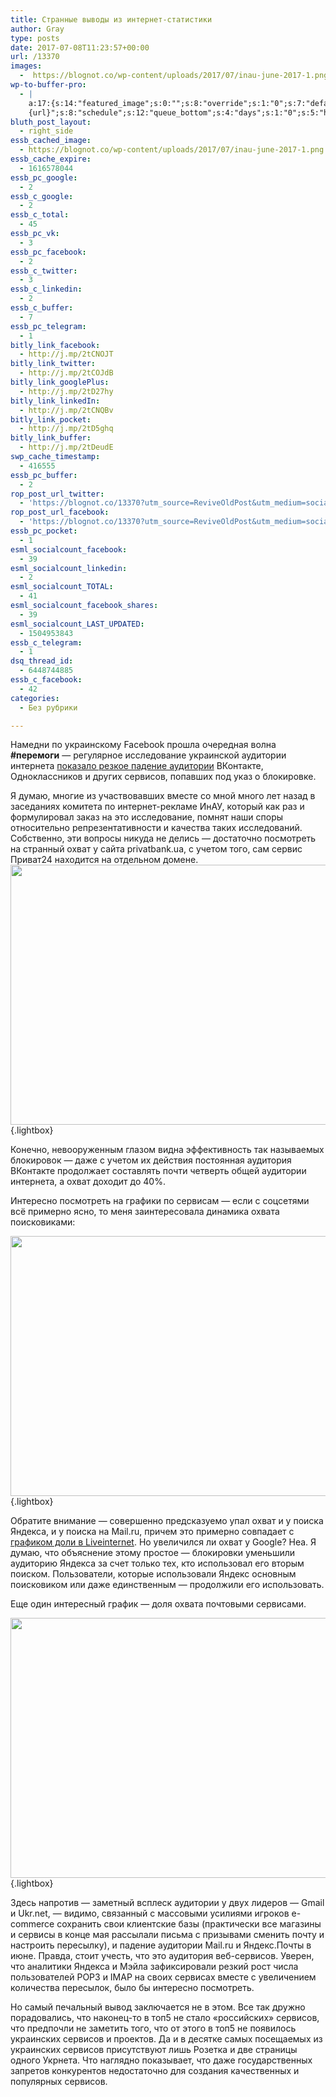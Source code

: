```yaml
---
title: Странные выводы из интернет-статистики
author: Gray
type: posts
date: 2017-07-08T11:23:57+00:00
url: /13370
images:
  -  https://blognot.co/wp-content/uploads/2017/07/inau-june-2017-1.png
wp-to-buffer-pro:
  - |
    a:17:{s:14:"featured_image";s:0:"";s:8:"override";s:1:"0";s:7:"default";a:2:{s:7:"publish";a:2:{s:7:"enabled";s:1:"1";s:6:"status";a:1:{i:0;a:11:{s:5:"image";s:1:"1";s:11:"sub_profile";i:0;s:7:"message";s:13:"{title} {url}";s:8:"schedule";s:12:"queue_bottom";s:4:"days";s:1:"0";s:5:"hours";s:1:"0";s:7:"minutes";s:1:"0";s:26:"schedule_custom_field_name";s:0:"";s:30:"schedule_custom_field_relation";s:5:"after";s:10:"conditions";a:2:{s:8:"category";s:0:"";s:8:"post_tag";s:0:"";}s:5:"terms";a:2:{s:8:"category";a:1:{i:0;s:0:"";}s:8:"post_tag";a:1:{i:0;s:0:"";}}}}}s:6:"update";a:1:{s:6:"status";a:1:{i:0;a:11:{s:5:"image";s:1:"0";s:11:"sub_profile";i:0;s:7:"message";s:27:"Updated Post: {title} {url}";s:8:"schedule";s:12:"queue_bottom";s:4:"days";s:1:"0";s:5:"hours";s:1:"0";s:7:"minutes";s:1:"0";s:26:"schedule_custom_field_name";s:0:"";s:30:"schedule_custom_field_relation";s:5:"after";s:10:"conditions";a:2:{s:8:"category";s:0:"";s:8:"post_tag";s:0:"";}s:5:"terms";a:2:{s:8:"category";a:1:{i:0;s:0:"";}s:8:"post_tag";a:1:{i:0;s:0:"";}}}}}}s:24:"530daa0d7e66d33475000043";a:2:{s:7:"publish";a:1:{s:6:"status";a:1:{i:0;a:11:{s:5:"image";s:1:"0";s:11:"sub_profile";i:0;s:7:"message";s:0:"";s:8:"schedule";s:12:"queue_bottom";s:4:"days";s:1:"0";s:5:"hours";s:1:"0";s:7:"minutes";s:1:"0";s:26:"schedule_custom_field_name";s:0:"";s:30:"schedule_custom_field_relation";s:5:"after";s:10:"conditions";a:2:{s:8:"category";s:0:"";s:8:"post_tag";s:0:"";}s:5:"terms";a:2:{s:8:"category";a:1:{i:0;s:0:"";}s:8:"post_tag";a:1:{i:0;s:0:"";}}}}}s:6:"update";a:1:{s:6:"status";a:1:{i:0;a:11:{s:5:"image";s:1:"0";s:11:"sub_profile";i:0;s:7:"message";s:0:"";s:8:"schedule";s:12:"queue_bottom";s:4:"days";s:1:"0";s:5:"hours";s:1:"0";s:7:"minutes";s:1:"0";s:26:"schedule_custom_field_name";s:0:"";s:30:"schedule_custom_field_relation";s:5:"after";s:10:"conditions";a:2:{s:8:"category";s:0:"";s:8:"post_tag";s:0:"";}s:5:"terms";a:2:{s:8:"category";a:1:{i:0;s:0:"";}s:8:"post_tag";a:1:{i:0;s:0:"";}}}}}}s:24:"5559ad520fc54cee1e8b4567";a:2:{s:7:"publish";a:1:{s:6:"status";a:1:{i:0;a:11:{s:5:"image";s:1:"0";s:11:"sub_profile";i:0;s:7:"message";s:0:"";s:8:"schedule";s:12:"queue_bottom";s:4:"days";s:1:"0";s:5:"hours";s:1:"0";s:7:"minutes";s:1:"0";s:26:"schedule_custom_field_name";s:0:"";s:30:"schedule_custom_field_relation";s:5:"after";s:10:"conditions";a:2:{s:8:"category";s:0:"";s:8:"post_tag";s:0:"";}s:5:"terms";a:2:{s:8:"category";a:1:{i:0;s:0:"";}s:8:"post_tag";a:1:{i:0;s:0:"";}}}}}s:6:"update";a:1:{s:6:"status";a:1:{i:0;a:11:{s:5:"image";s:1:"0";s:11:"sub_profile";i:0;s:7:"message";s:0:"";s:8:"schedule";s:12:"queue_bottom";s:4:"days";s:1:"0";s:5:"hours";s:1:"0";s:7:"minutes";s:1:"0";s:26:"schedule_custom_field_name";s:0:"";s:30:"schedule_custom_field_relation";s:5:"after";s:10:"conditions";a:2:{s:8:"category";s:0:"";s:8:"post_tag";s:0:"";}s:5:"terms";a:2:{s:8:"category";a:1:{i:0;s:0:"";}s:8:"post_tag";a:1:{i:0;s:0:"";}}}}}}s:24:"5559ae040fc54c3a208b4567";a:2:{s:7:"publish";a:1:{s:6:"status";a:1:{i:0;a:11:{s:5:"image";s:1:"0";s:11:"sub_profile";i:0;s:7:"message";s:0:"";s:8:"schedule";s:12:"queue_bottom";s:4:"days";s:1:"0";s:5:"hours";s:1:"0";s:7:"minutes";s:1:"0";s:26:"schedule_custom_field_name";s:0:"";s:30:"schedule_custom_field_relation";s:5:"after";s:10:"conditions";a:2:{s:8:"category";s:0:"";s:8:"post_tag";s:0:"";}s:5:"terms";a:2:{s:8:"category";a:1:{i:0;s:0:"";}s:8:"post_tag";a:1:{i:0;s:0:"";}}}}}s:6:"update";a:1:{s:6:"status";a:1:{i:0;a:11:{s:5:"image";s:1:"0";s:11:"sub_profile";i:0;s:7:"message";s:0:"";s:8:"schedule";s:12:"queue_bottom";s:4:"days";s:1:"0";s:5:"hours";s:1:"0";s:7:"minutes";s:1:"0";s:26:"schedule_custom_field_name";s:0:"";s:30:"schedule_custom_field_relation";s:5:"after";s:10:"conditions";a:2:{s:8:"category";s:0:"";s:8:"post_tag";s:0:"";}s:5:"terms";a:2:{s:8:"category";a:1:{i:0;s:0:"";}s:8:"post_tag";a:1:{i:0;s:0:"";}}}}}}s:24:"5559ae1e0fc54c29208b4569";a:2:{s:7:"publish";a:1:{s:6:"status";a:1:{i:0;a:11:{s:5:"image";s:1:"0";s:11:"sub_profile";i:0;s:7:"message";s:0:"";s:8:"schedule";s:12:"queue_bottom";s:4:"days";s:1:"0";s:5:"hours";s:1:"0";s:7:"minutes";s:1:"0";s:26:"schedule_custom_field_name";s:0:"";s:30:"schedule_custom_field_relation";s:5:"after";s:10:"conditions";a:2:{s:8:"category";s:0:"";s:8:"post_tag";s:0:"";}s:5:"terms";a:2:{s:8:"category";a:1:{i:0;s:0:"";}s:8:"post_tag";a:1:{i:0;s:0:"";}}}}}s:6:"update";a:1:{s:6:"status";a:1:{i:0;a:11:{s:5:"image";s:1:"0";s:11:"sub_profile";i:0;s:7:"message";s:0:"";s:8:"schedule";s:12:"queue_bottom";s:4:"days";s:1:"0";s:5:"hours";s:1:"0";s:7:"minutes";s:1:"0";s:26:"schedule_custom_field_name";s:0:"";s:30:"schedule_custom_field_relation";s:5:"after";s:10:"conditions";a:2:{s:8:"category";s:0:"";s:8:"post_tag";s:0:"";}s:5:"terms";a:2:{s:8:"category";a:1:{i:0;s:0:"";}s:8:"post_tag";a:1:{i:0;s:0:"";}}}}}}s:24:"55b23a2b474329b366ad5931";a:2:{s:7:"publish";a:1:{s:6:"status";a:1:{i:0;a:11:{s:5:"image";s:1:"0";s:11:"sub_profile";i:0;s:7:"message";s:23:"New Post: {title} {url}";s:8:"schedule";s:12:"queue_bottom";s:4:"days";s:1:"0";s:5:"hours";s:1:"0";s:7:"minutes";s:1:"0";s:26:"schedule_custom_field_name";s:0:"";s:30:"schedule_custom_field_relation";s:5:"after";s:10:"conditions";a:2:{s:8:"category";s:0:"";s:8:"post_tag";s:0:"";}s:5:"terms";a:2:{s:8:"category";a:1:{i:0;s:0:"";}s:8:"post_tag";a:1:{i:0;s:0:"";}}}}}s:6:"update";a:1:{s:6:"status";a:1:{i:0;a:11:{s:5:"image";s:1:"0";s:11:"sub_profile";i:0;s:7:"message";s:23:"New Post: {title} {url}";s:8:"schedule";s:12:"queue_bottom";s:4:"days";s:1:"0";s:5:"hours";s:1:"0";s:7:"minutes";s:1:"0";s:26:"schedule_custom_field_name";s:0:"";s:30:"schedule_custom_field_relation";s:5:"after";s:10:"conditions";a:2:{s:8:"category";s:0:"";s:8:"post_tag";s:0:"";}s:5:"terms";a:2:{s:8:"category";a:1:{i:0;s:0:"";}s:8:"post_tag";a:1:{i:0;s:0:"";}}}}}}s:24:"55b23a44474329f162ad5939";a:2:{s:7:"publish";a:1:{s:6:"status";a:1:{i:0;a:11:{s:5:"image";s:1:"0";s:11:"sub_profile";i:0;s:7:"message";s:23:"New Post: {title} {url}";s:8:"schedule";s:12:"queue_bottom";s:4:"days";s:1:"0";s:5:"hours";s:1:"0";s:7:"minutes";s:1:"0";s:26:"schedule_custom_field_name";s:0:"";s:30:"schedule_custom_field_relation";s:5:"after";s:10:"conditions";a:2:{s:8:"category";s:0:"";s:8:"post_tag";s:0:"";}s:5:"terms";a:2:{s:8:"category";a:1:{i:0;s:0:"";}s:8:"post_tag";a:1:{i:0;s:0:"";}}}}}s:6:"update";a:1:{s:6:"status";a:1:{i:0;a:11:{s:5:"image";s:1:"0";s:11:"sub_profile";i:0;s:7:"message";s:23:"New Post: {title} {url}";s:8:"schedule";s:12:"queue_bottom";s:4:"days";s:1:"0";s:5:"hours";s:1:"0";s:7:"minutes";s:1:"0";s:26:"schedule_custom_field_name";s:0:"";s:30:"schedule_custom_field_relation";s:5:"after";s:10:"conditions";a:2:{s:8:"category";s:0:"";s:8:"post_tag";s:0:"";}s:5:"terms";a:2:{s:8:"category";a:1:{i:0;s:0:"";}s:8:"post_tag";a:1:{i:0;s:0:"";}}}}}}s:24:"578bc0973c253a5020ef1543";a:2:{s:7:"publish";a:1:{s:6:"status";a:1:{i:0;a:11:{s:5:"image";i:0;s:11:"sub_profile";i:0;s:7:"message";s:23:"New Post: {title} {url}";s:8:"schedule";s:12:"queue_bottom";s:4:"days";s:1:"0";s:5:"hours";s:1:"0";s:7:"minutes";s:1:"0";s:26:"schedule_custom_field_name";s:0:"";s:30:"schedule_custom_field_relation";s:5:"after";s:10:"conditions";a:2:{s:8:"category";s:0:"";s:8:"post_tag";s:0:"";}s:5:"terms";a:2:{s:8:"category";a:1:{i:0;s:0:"";}s:8:"post_tag";a:1:{i:0;s:0:"";}}}}}s:6:"update";a:1:{s:6:"status";a:1:{i:0;a:11:{s:5:"image";i:0;s:11:"sub_profile";i:0;s:7:"message";s:23:"New Post: {title} {url}";s:8:"schedule";s:12:"queue_bottom";s:4:"days";s:1:"0";s:5:"hours";s:1:"0";s:7:"minutes";s:1:"0";s:26:"schedule_custom_field_name";s:0:"";s:30:"schedule_custom_field_relation";s:5:"after";s:10:"conditions";a:2:{s:8:"category";s:0:"";s:8:"post_tag";s:0:"";}s:5:"terms";a:2:{s:8:"category";a:1:{i:0;s:0:"";}s:8:"post_tag";a:1:{i:0;s:0:"";}}}}}}s:24:"4eb3e9e6512f7eb575000000";a:4:{s:7:"enabled";s:1:"1";s:8:"override";s:1:"1";s:7:"publish";a:2:{s:7:"enabled";s:1:"1";s:6:"status";a:1:{i:0;a:11:{s:5:"image";s:1:"1";s:11:"sub_profile";i:0;s:7:"message";s:16:"{excerpt}
    {url}";s:8:"schedule";s:12:"queue_bottom";s:4:"days";s:1:"0";s:5:"hours";s:1:"0";s:7:"minutes";s:1:"0";s:26:"schedule_custom_field_name";s:0:"";s:30:"schedule_custom_field_relation";s:5:"after";s:10:"conditions";a:2:{s:8:"category";s:0:"";s:8:"post_tag";s:0:"";}s:5:"terms";a:2:{s:8:"category";a:1:{i:0;s:0:"";}s:8:"post_tag";a:1:{i:0;s:0:"";}}}}}s:6:"update";a:1:{s:6:"status";a:1:{i:0;a:11:{s:5:"image";s:1:"0";s:11:"sub_profile";i:0;s:7:"message";s:0:"";s:8:"schedule";s:12:"queue_bottom";s:4:"days";s:1:"0";s:5:"hours";s:1:"0";s:7:"minutes";s:1:"0";s:26:"schedule_custom_field_name";s:0:"";s:30:"schedule_custom_field_relation";s:5:"after";s:10:"conditions";a:2:{s:8:"category";s:0:"";s:8:"post_tag";s:0:"";}s:5:"terms";a:2:{s:8:"category";a:1:{i:0;s:0:"";}s:8:"post_tag";a:1:{i:0;s:0:"";}}}}}}s:24:"505c4e6d1b81f6966a000022";a:2:{s:7:"publish";a:1:{s:6:"status";a:1:{i:0;a:11:{s:5:"image";s:1:"0";s:11:"sub_profile";i:0;s:7:"message";s:0:"";s:8:"schedule";s:12:"queue_bottom";s:4:"days";s:1:"0";s:5:"hours";s:1:"0";s:7:"minutes";s:1:"0";s:26:"schedule_custom_field_name";s:0:"";s:30:"schedule_custom_field_relation";s:5:"after";s:10:"conditions";a:2:{s:8:"category";s:0:"";s:8:"post_tag";s:0:"";}s:5:"terms";a:2:{s:8:"category";a:1:{i:0;s:0:"";}s:8:"post_tag";a:1:{i:0;s:0:"";}}}}}s:6:"update";a:1:{s:6:"status";a:1:{i:0;a:11:{s:5:"image";s:1:"0";s:11:"sub_profile";i:0;s:7:"message";s:0:"";s:8:"schedule";s:12:"queue_bottom";s:4:"days";s:1:"0";s:5:"hours";s:1:"0";s:7:"minutes";s:1:"0";s:26:"schedule_custom_field_name";s:0:"";s:30:"schedule_custom_field_relation";s:5:"after";s:10:"conditions";a:2:{s:8:"category";s:0:"";s:8:"post_tag";s:0:"";}s:5:"terms";a:2:{s:8:"category";a:1:{i:0;s:0:"";}s:8:"post_tag";a:1:{i:0;s:0:"";}}}}}}s:24:"000000000000000000025630";a:3:{s:7:"enabled";s:1:"1";s:7:"publish";a:1:{s:6:"status";a:1:{i:0;a:11:{s:5:"image";s:1:"0";s:11:"sub_profile";i:0;s:7:"message";s:0:"";s:8:"schedule";s:12:"queue_bottom";s:4:"days";s:1:"0";s:5:"hours";s:1:"0";s:7:"minutes";s:1:"0";s:26:"schedule_custom_field_name";s:0:"";s:30:"schedule_custom_field_relation";s:5:"after";s:10:"conditions";a:2:{s:8:"category";s:0:"";s:8:"post_tag";s:0:"";}s:5:"terms";a:2:{s:8:"category";a:1:{i:0;s:0:"";}s:8:"post_tag";a:1:{i:0;s:0:"";}}}}}s:6:"update";a:1:{s:6:"status";a:1:{i:0;a:11:{s:5:"image";s:1:"0";s:11:"sub_profile";i:0;s:7:"message";s:0:"";s:8:"schedule";s:12:"queue_bottom";s:4:"days";s:1:"0";s:5:"hours";s:1:"0";s:7:"minutes";s:1:"0";s:26:"schedule_custom_field_name";s:0:"";s:30:"schedule_custom_field_relation";s:5:"after";s:10:"conditions";a:2:{s:8:"category";s:0:"";s:8:"post_tag";s:0:"";}s:5:"terms";a:2:{s:8:"category";a:1:{i:0;s:0:"";}s:8:"post_tag";a:1:{i:0;s:0:"";}}}}}}s:24:"52299b3a6771caf57c000000";a:3:{s:7:"enabled";s:1:"1";s:7:"publish";a:1:{s:6:"status";a:1:{i:0;a:11:{s:5:"image";s:1:"0";s:11:"sub_profile";i:0;s:7:"message";s:0:"";s:8:"schedule";s:12:"queue_bottom";s:4:"days";s:1:"0";s:5:"hours";s:1:"0";s:7:"minutes";s:1:"0";s:26:"schedule_custom_field_name";s:0:"";s:30:"schedule_custom_field_relation";s:5:"after";s:10:"conditions";a:2:{s:8:"category";s:0:"";s:8:"post_tag";s:0:"";}s:5:"terms";a:2:{s:8:"category";a:1:{i:0;s:0:"";}s:8:"post_tag";a:1:{i:0;s:0:"";}}}}}s:6:"update";a:1:{s:6:"status";a:1:{i:0;a:11:{s:5:"image";s:1:"0";s:11:"sub_profile";i:0;s:7:"message";s:0:"";s:8:"schedule";s:12:"queue_bottom";s:4:"days";s:1:"0";s:5:"hours";s:1:"0";s:7:"minutes";s:1:"0";s:26:"schedule_custom_field_name";s:0:"";s:30:"schedule_custom_field_relation";s:5:"after";s:10:"conditions";a:2:{s:8:"category";s:0:"";s:8:"post_tag";s:0:"";}s:5:"terms";a:2:{s:8:"category";a:1:{i:0;s:0:"";}s:8:"post_tag";a:1:{i:0;s:0:"";}}}}}}s:24:"5277fb456f9ada80020001f3";a:4:{s:7:"enabled";s:1:"1";s:8:"override";s:1:"1";s:7:"publish";a:2:{s:7:"enabled";s:1:"1";s:6:"status";a:1:{i:0;a:11:{s:5:"image";s:1:"1";s:11:"sub_profile";i:0;s:7:"message";s:16:" {excerpt} {url}";s:8:"schedule";s:12:"queue_bottom";s:4:"days";s:1:"0";s:5:"hours";s:1:"0";s:7:"minutes";s:1:"0";s:26:"schedule_custom_field_name";s:0:"";s:30:"schedule_custom_field_relation";s:5:"after";s:10:"conditions";a:2:{s:8:"category";s:0:"";s:8:"post_tag";s:0:"";}s:5:"terms";a:2:{s:8:"category";a:1:{i:0;s:0:"";}s:8:"post_tag";a:1:{i:0;s:0:"";}}}}}s:6:"update";a:1:{s:6:"status";a:1:{i:0;a:11:{s:5:"image";s:1:"0";s:11:"sub_profile";i:0;s:7:"message";s:0:"";s:8:"schedule";s:12:"queue_bottom";s:4:"days";s:1:"0";s:5:"hours";s:1:"0";s:7:"minutes";s:1:"0";s:26:"schedule_custom_field_name";s:0:"";s:30:"schedule_custom_field_relation";s:5:"after";s:10:"conditions";a:2:{s:8:"category";s:0:"";s:8:"post_tag";s:0:"";}s:5:"terms";a:2:{s:8:"category";a:1:{i:0;s:0:"";}s:8:"post_tag";a:1:{i:0;s:0:"";}}}}}}s:24:"52cfc979d35725695300000c";a:2:{s:7:"publish";a:1:{s:6:"status";a:1:{i:0;a:11:{s:5:"image";s:1:"0";s:11:"sub_profile";i:0;s:7:"message";s:0:"";s:8:"schedule";s:12:"queue_bottom";s:4:"days";s:1:"0";s:5:"hours";s:1:"0";s:7:"minutes";s:1:"0";s:26:"schedule_custom_field_name";s:0:"";s:30:"schedule_custom_field_relation";s:5:"after";s:10:"conditions";a:2:{s:8:"category";s:0:"";s:8:"post_tag";s:0:"";}s:5:"terms";a:2:{s:8:"category";a:1:{i:0;s:0:"";}s:8:"post_tag";a:1:{i:0;s:0:"";}}}}}s:6:"update";a:1:{s:6:"status";a:1:{i:0;a:11:{s:5:"image";s:1:"0";s:11:"sub_profile";i:0;s:7:"message";s:0:"";s:8:"schedule";s:12:"queue_bottom";s:4:"days";s:1:"0";s:5:"hours";s:1:"0";s:7:"minutes";s:1:"0";s:26:"schedule_custom_field_name";s:0:"";s:30:"schedule_custom_field_relation";s:5:"after";s:10:"conditions";a:2:{s:8:"category";s:0:"";s:8:"post_tag";s:0:"";}s:5:"terms";a:2:{s:8:"category";a:1:{i:0;s:0:"";}s:8:"post_tag";a:1:{i:0;s:0:"";}}}}}}s:24:"52cfc9f1d357255053000025";a:2:{s:7:"publish";a:1:{s:6:"status";a:1:{i:0;a:11:{s:5:"image";s:1:"0";s:11:"sub_profile";i:0;s:7:"message";s:0:"";s:8:"schedule";s:12:"queue_bottom";s:4:"days";s:1:"0";s:5:"hours";s:1:"0";s:7:"minutes";s:1:"0";s:26:"schedule_custom_field_name";s:0:"";s:30:"schedule_custom_field_relation";s:5:"after";s:10:"conditions";a:2:{s:8:"category";s:0:"";s:8:"post_tag";s:0:"";}s:5:"terms";a:2:{s:8:"category";a:1:{i:0;s:0:"";}s:8:"post_tag";a:1:{i:0;s:0:"";}}}}}s:6:"update";a:1:{s:6:"status";a:1:{i:0;a:11:{s:5:"image";s:1:"0";s:11:"sub_profile";i:0;s:7:"message";s:0:"";s:8:"schedule";s:12:"queue_bottom";s:4:"days";s:1:"0";s:5:"hours";s:1:"0";s:7:"minutes";s:1:"0";s:26:"schedule_custom_field_name";s:0:"";s:30:"schedule_custom_field_relation";s:5:"after";s:10:"conditions";a:2:{s:8:"category";s:0:"";s:8:"post_tag";s:0:"";}s:5:"terms";a:2:{s:8:"category";a:1:{i:0;s:0:"";}s:8:"post_tag";a:1:{i:0;s:0:"";}}}}}}}
bluth_post_layout:
  - right_side
essb_cached_image:
  - https://blognot.co/wp-content/uploads/2017/07/inau-june-2017-1.png
essb_cache_expire:
  - 1616578044
essb_pc_google:
  - 2
essb_c_google:
  - 2
essb_c_total:
  - 45
essb_pc_vk:
  - 3
essb_pc_facebook:
  - 2
essb_c_twitter:
  - 3
essb_c_linkedin:
  - 2
essb_c_buffer:
  - 7
essb_pc_telegram:
  - 1
bitly_link_facebook:
  - http://j.mp/2tCNOJT
bitly_link_twitter:
  - http://j.mp/2tCOJdB
bitly_link_googlePlus:
  - http://j.mp/2tD27hy
bitly_link_linkedIn:
  - http://j.mp/2tCNQBv
bitly_link_pocket:
  - http://j.mp/2tD5ghq
bitly_link_buffer:
  - http://j.mp/2tDeudE
swp_cache_timestamp:
  - 416555
essb_pc_buffer:
  - 2
rop_post_url_twitter:
  - 'https://blognot.co/13370?utm_source=ReviveOldPost&utm_medium=social&utm_campaign=ReviveOldPost'
rop_post_url_facebook:
  - 'https://blognot.co/13370?utm_source=ReviveOldPost&utm_medium=social&utm_campaign=ReviveOldPost'
essb_pc_pocket:
  - 1
esml_socialcount_facebook:
  - 39
esml_socialcount_linkedin:
  - 2
esml_socialcount_TOTAL:
  - 41
esml_socialcount_facebook_shares:
  - 39
esml_socialcount_LAST_UPDATED:
  - 1504953843
essb_c_telegram:
  - 1
dsq_thread_id:
  - 6448744885
essb_c_facebook:
  - 42
categories:
  - Без рубрики

---
```








Намедни по украинскому Facebook прошла очередная волна **#перемоги** — регулярное исследование украинской аудитории интернета [показало резкое падение аудитории][1] ВКонтакте, Одноклассников и других сервисов, попавших под указ о блокировке.

Я думаю, многие из участвовавших вместе со мной много лет назад в заседаниях комитета по интернет-рекламе ИнАУ, который как раз и формулировал заказ на это исследование, помнят наши споры относительно репрезентативности и качества таких исследований. Собственно, эти вопросы никуда не делись — достаточно посмотреть на странный охват у сайта privatbank.ua, с учетом того, сам сервис Приват24 находится на отдельном домене.[<img data-attachment-id="13371" data-permalink="https://blognot.co/13370/inau-june-2017-1" data-orig-file="https://i2.wp.com/blognot.co/wp-content/uploads/2017/07/inau-june-2017-1.png?fit=2560%2C1440&ssl=1" data-orig-size="2560,1440" data-comments-opened="1" data-image-meta="{&quot;aperture&quot;:&quot;0&quot;,&quot;credit&quot;:&quot;&quot;,&quot;camera&quot;:&quot;&quot;,&quot;caption&quot;:&quot;&quot;,&quot;created_timestamp&quot;:&quot;0&quot;,&quot;copyright&quot;:&quot;&quot;,&quot;focal_length&quot;:&quot;0&quot;,&quot;iso&quot;:&quot;0&quot;,&quot;shutter_speed&quot;:&quot;0&quot;,&quot;title&quot;:&quot;&quot;,&quot;orientation&quot;:&quot;0&quot;}" data-image-title="inau-june-2017-1" data-image-description="" data-medium-file="https://i2.wp.com/blognot.co/wp-content/uploads/2017/07/inau-june-2017-1.png?fit=300%2C169&ssl=1" data-large-file="https://i2.wp.com/blognot.co/wp-content/uploads/2017/07/inau-june-2017-1.png?fit=740%2C416&ssl=1" class="aligncenter size-large wp-image-13371" src="https://i2.wp.com/blognot.co/wp-content/uploads/2017/07/inau-june-2017-1.png?resize=740%2C416&#038;ssl=1" alt="" width="740" height="416" data-wp-pid="13371" srcset="https://i2.wp.com/blognot.co/wp-content/uploads/2017/07/inau-june-2017-1.png?resize=1024%2C576&ssl=1 1024w, https://i2.wp.com/blognot.co/wp-content/uploads/2017/07/inau-june-2017-1.png?resize=300%2C169&ssl=1 300w, https://i2.wp.com/blognot.co/wp-content/uploads/2017/07/inau-june-2017-1.png?resize=768%2C432&ssl=1 768w, https://i2.wp.com/blognot.co/wp-content/uploads/2017/07/inau-june-2017-1.png?resize=700%2C394&ssl=1 700w, https://i2.wp.com/blognot.co/wp-content/uploads/2017/07/inau-june-2017-1.png?resize=800%2C450&ssl=1 800w, https://i2.wp.com/blognot.co/wp-content/uploads/2017/07/inau-june-2017-1.png?w=1200&ssl=1 1200w, https://i2.wp.com/blognot.co/wp-content/uploads/2017/07/inau-june-2017-1.png?w=1480&ssl=1 1480w, https://i2.wp.com/blognot.co/wp-content/uploads/2017/07/inau-june-2017-1.png?w=2220&ssl=1 2220w" sizes="(max-width: 740px) 100vw, 740px" data-recalc-dims="1" />][2]{.lightbox}

Конечно, невооруженным глазом видна эффективность так называемых блокировок — даже с учетом их действия постоянная аудитория ВКонтакте продолжает составлять почти четверть общей аудитории интернета, а охват доходит до 40%.

Интересно посмотреть на графики по сервисам — если с соцсетями всё примерно ясно, то меня заинтересовала динамика охвата поисковиками:

[<img data-attachment-id="13374" data-permalink="https://blognot.co/13370/inau-june-2017-2" data-orig-file="https://i2.wp.com/blognot.co/wp-content/uploads/2017/07/inau-june-2017-2.png?fit=2560%2C1440&ssl=1" data-orig-size="2560,1440" data-comments-opened="1" data-image-meta="{&quot;aperture&quot;:&quot;0&quot;,&quot;credit&quot;:&quot;&quot;,&quot;camera&quot;:&quot;&quot;,&quot;caption&quot;:&quot;&quot;,&quot;created_timestamp&quot;:&quot;0&quot;,&quot;copyright&quot;:&quot;&quot;,&quot;focal_length&quot;:&quot;0&quot;,&quot;iso&quot;:&quot;0&quot;,&quot;shutter_speed&quot;:&quot;0&quot;,&quot;title&quot;:&quot;&quot;,&quot;orientation&quot;:&quot;0&quot;}" data-image-title="inau-june-2017-2" data-image-description="" data-medium-file="https://i2.wp.com/blognot.co/wp-content/uploads/2017/07/inau-june-2017-2.png?fit=300%2C169&ssl=1" data-large-file="https://i2.wp.com/blognot.co/wp-content/uploads/2017/07/inau-june-2017-2.png?fit=740%2C416&ssl=1" class="aligncenter size-large wp-image-13374" src="https://i2.wp.com/blognot.co/wp-content/uploads/2017/07/inau-june-2017-2.png?resize=740%2C416&#038;ssl=1" alt="" width="740" height="416" data-wp-pid="13374" srcset="https://i2.wp.com/blognot.co/wp-content/uploads/2017/07/inau-june-2017-2.png?resize=1024%2C576&ssl=1 1024w, https://i2.wp.com/blognot.co/wp-content/uploads/2017/07/inau-june-2017-2.png?resize=300%2C169&ssl=1 300w, https://i2.wp.com/blognot.co/wp-content/uploads/2017/07/inau-june-2017-2.png?resize=768%2C432&ssl=1 768w, https://i2.wp.com/blognot.co/wp-content/uploads/2017/07/inau-june-2017-2.png?w=1480&ssl=1 1480w, https://i2.wp.com/blognot.co/wp-content/uploads/2017/07/inau-june-2017-2.png?w=2220&ssl=1 2220w" sizes="(max-width: 740px) 100vw, 740px" data-recalc-dims="1" />][3]{.lightbox}

Обратите внимание — совершенно предсказуемо упал охват и у поиска Яндекса, и у поиска на Mail.ru, причем это примерно совпадает с [графиком доли в Liveinternet][4]. Но увеличился ли охват у Google? Неа. Я думаю, что объяснение этому простое — блокировки уменьшили аудиторию Яндекса за счет только тех, кто использовал его вторым поиском. Пользователи, которые использовали Яндекс основным поисковиком или даже единственным — продолжили его использовать.

Еще один интересный график — доля охвата почтовыми сервисами.

[<img data-attachment-id="13375" data-permalink="https://blognot.co/13370/inau-june-2017-3" data-orig-file="https://i2.wp.com/blognot.co/wp-content/uploads/2017/07/inau-june-2017-3.png?fit=1280%2C720&ssl=1" data-orig-size="1280,720" data-comments-opened="1" data-image-meta="{&quot;aperture&quot;:&quot;0&quot;,&quot;credit&quot;:&quot;&quot;,&quot;camera&quot;:&quot;&quot;,&quot;caption&quot;:&quot;&quot;,&quot;created_timestamp&quot;:&quot;0&quot;,&quot;copyright&quot;:&quot;&quot;,&quot;focal_length&quot;:&quot;0&quot;,&quot;iso&quot;:&quot;0&quot;,&quot;shutter_speed&quot;:&quot;0&quot;,&quot;title&quot;:&quot;&quot;,&quot;orientation&quot;:&quot;0&quot;}" data-image-title="inau-june-2017-3" data-image-description="" data-medium-file="https://i2.wp.com/blognot.co/wp-content/uploads/2017/07/inau-june-2017-3.png?fit=300%2C169&ssl=1" data-large-file="https://i2.wp.com/blognot.co/wp-content/uploads/2017/07/inau-june-2017-3.png?fit=740%2C416&ssl=1" class="aligncenter size-large wp-image-13375" src="https://i2.wp.com/blognot.co/wp-content/uploads/2017/07/inau-june-2017-3.png?resize=740%2C416&#038;ssl=1" alt="" width="740" height="416" data-wp-pid="13375" srcset="https://i2.wp.com/blognot.co/wp-content/uploads/2017/07/inau-june-2017-3.png?resize=1024%2C576&ssl=1 1024w, https://i2.wp.com/blognot.co/wp-content/uploads/2017/07/inau-june-2017-3.png?resize=300%2C169&ssl=1 300w, https://i2.wp.com/blognot.co/wp-content/uploads/2017/07/inau-june-2017-3.png?resize=768%2C432&ssl=1 768w, https://i2.wp.com/blognot.co/wp-content/uploads/2017/07/inau-june-2017-3.png?w=1280&ssl=1 1280w" sizes="(max-width: 740px) 100vw, 740px" data-recalc-dims="1" />][5]{.lightbox}

Здесь напротив — заметный всплеск аудитории у двух лидеров — Gmail и Ukr.net, — видимо, связанный с массовыми усилиями игроков e-commerce сохранить свои клиентские базы (практически все магазины и сервисы в конце мая рассылали письма с призывами сменить почту и настроить пересылку), и падение аудитории Mail.ru и Яндекс.Почты в июне. Правда, стоит учесть, что это аудитория веб-сервисов. Уверен, что аналитики Яндекса и Мэйла зафиксировали резкий рост числа пользователей POP3 и IMAP на своих сервисах вместе с увеличением количества пересылок, было бы интересно посмотреть.

Но самый печальный вывод заключается не в этом. Все так дружно порадовались, что наконец-то в топ5 не стало &#171;российских&#187; сервисов, что предпочли не заметить того, что от этого в топ5 не появилось украинских сервисов и проектов. Да и в десятке самых посещаемых из украинских сервисов присутствуют лишь Розетка и две страницы одного Укрнета. Что наглядно показывает, что даже государственных запретов конкурентов недостаточно для создания качественных и популярных сервисов.

 [1]: https://ain.ua/2017/07/07/facebook-vpervye-oboshel-vk
 [2]: https://i2.wp.com/blognot.co/wp-content/uploads/2017/07/inau-june-2017-1.png?ssl=1
 [3]: https://i2.wp.com/blognot.co/wp-content/uploads/2017/07/inau-june-2017-2.png?ssl=1
 [4]: http://www.liveinternet.ru/stat/ru/searches.html?slice=ukr;id=13;period=week
 [5]: https://i2.wp.com/blognot.co/wp-content/uploads/2017/07/inau-june-2017-3.png?ssl=1